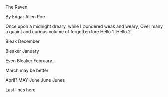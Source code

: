 The Raven

By Edgar Allen Poe

Once upon a midnight dreary, while I pondered weak and weary,
Over many a quaint and curious volume of forgotten lore
Hello 1.
Hello 2.

Bleak December

Bleaker January

Even Bleaker February...

March may be better

April? MAY
June June Junes

Last lines here
